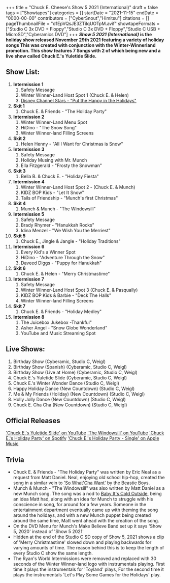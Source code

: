 +++
title = "Chuck E. Cheese's Show 5 2021 (International)"
draft = false
tags = ["Showtapes"]
categories = []
startDate = "2021-11-15"
endDate = "0000-00-00"
contributors = ["CyberSnout","Himitsu"]
citations = []
pageThumbnailFile = "d1EpVQsJE3ZTiIqUOTpM.avif"
showtapeFormats = ["Studio C 3x DVD + Floppy","Studio C 3x DVD + Floppy","Studio C USB + MicroSD","Cyberamics DVD"]
+++
***Show 5 2021 (International)* is the holiday show released November 29th 2021 featuring a variety of holiday songs
This was created with conjunction with the Winter-Winnerland promotion. This show features 7 Songs with 2 of which being new and a live show called Chuck E.'s Yuletide Slide.**

## Show List:

1.  **Intermission 1**
    1.  Safety Message
    2.  Winter Winner-Land Host Spot 1 (Chuck E. & Helen)
    3.  [Disney Channel Stars - "Put the Happy in the Holidays"](https://disneychannel.fandom.com/wiki/Put_the_Happy_in_the_Holidays)
2.  **Skit 1**
    1.  Chuck E. & Friends - "The Holiday Party"
3.  **Intermission 2**
    1.  Winter Winner-Land Menu Spot
    2.  HiDino - "The Snow Song"
    3.  Winter Winner-land Filling Screens
4.  **Skit 2**
    1.  Helen Henny - "All I Want for Christmas is Snow"
5.  **Intermission 3**
    1.  Safety Message
    2.  Holiday Musing with Mr. Munch
    3.  Ella Fitzgerald - "Frosty the Snowman"
6.  **Skit 3**
    1.  Bella B. & Chuck E. - "Holiday Fiesta"
7.  **Intermission 4**
    1.  Winter Winner-Land Host Spot 2 - (Chuck E. & Munch)
    2.  KIDZ BOP Kids - "Let It Snow"
    3.  Tails of Friendship - "Munch's first Christmas"
8.  **Skit 4**
    1.  Munch & Munch - "The Windowsill"
9.  **Intermission 5**
    1.  Safety Message
    2.  Brady Rhymer - "Hanukkah Rocks"
    3.  Idina Menzel - "We Wish You the Merriest"
10. **Skit 5**
    1.  Chuck E., Jingle & Jangle - "Holiday Traditions"
11. **Intermission 6**
    1.  Every Kid's a Winner Spot
    2.  HiDino - "Adventure Through the Snow"
    3.  Daveed Diggs - "Puppy for Hanukkah"
12. **Skit 6**
    1.  Chuck E. & Helen - "Merry Christmastime"
13. **Intermission 7**
    1.  Safety Message
    2.  Winter Winner-Land Host Spot 3 (Chuck E. & Pasqually)
    3.  KIDZ BOP Kids & Barbie - "Deck The Halls"
    4.  Winter Winner-land Filling Screens
14. **Skit 7**
    1.  Chuck E. & Friends - "Holiday Medley"
15. **Intermission 8**
    1.  The Juicebox Jukebox -Thankful"
    2.  Asher Angel - "Snow Globe Wonderland"
    3.  YouTube and Music Streaming Spot

## Live Shows:

1.  Birthday Show (Cyberamic, Studio C, Weigl)
2.  Birthday Show (Spanish) (Cyberamic, Studio C, Weigl)
3.  Birthday Show (Live at Home) (Cyberamic, Studio C, Weigl)
4.  Chuck E.'s Yuletide Slide (Cyberamic, Studio C, Weigl)
5.  Chuck E.'s Winter Wonder Dance (Studio C, Weigl)
6.  Happy Holiday Dance (New Countdown) (Studio C, Weigl)
7.  Me & My Friends (Holiday) (New Countdown) (Studio C, Weigl)
8.  Holly Jolly Dance (New Countdown) (Studio C, Weigl)
9.  Chuck E. Cha Cha (New Countdown) (Studio C, Weigl)

## Official Releases

['Chuck E.'s Yuletide Slide' on YouTube](https://youtu.be/DZiTeTs8xiI)
['The Windowsill' on YouTube](https://www.youtube.com/watch?v=rBLJERfsf5Q)
['Chuck E.'s Holiday Party' on Spotify](https://open.spotify.com/album/5mQs7BB2torhGNLnNmpJmn)
['Chuck E.'s Holiday Party - Single' on Apple Music](https://music.apple.com/us/album/chuck-e-s-holiday-party-single/1596724627)

## Trivia

- Chuck E. & Friends - "The Holiday Party" was written by Eric Neal as a request from Matt Daniel. Neal, enjoying old school hip-hop, created the song in a similar vein to ['So What'Cha Want'](https://en.wikipedia.org/wiki/So_What%27cha_Want) by the Beastie Boys.
- Munch & Munch - "The Windowsill" was also written by Matt Daniel as a new Munch song. The song was a nod to [Baby It's Cold Outside](https://en.wikipedia.org/wiki/Baby,_It%27s_Cold_Outside), being an idea Matt had, along with an idea for Munch to struggle with his conscience in song, for around for a few years. Someone in the entertainment department eventually came up with theming the song around the holidays, and with a new Munch puppet being created around the same time, Matt went ahead with the creation of the song.
- On the DVD Menu for Munch's Make Believe Band set up it says 'Show 5, 2020' instead of 'Show 5 2021'
- Hidden at the end of the Studio C SD copy of Show 5, 2021 shows a clip of 'Merry Christmastime' slowed down and playing backwards for varying amounts of time. The reason behind this is to keep the length of every Studio C show the same length.
- The Ryan's World Intermissions were removed and replaced with 30 seconds of the Winter Winner-land logo with instrumentals playing. First time it plays the instrumentals for 'Toyland' plays, For the second time it plays the instrumentals 'Let's Play Some Games for the Holidays' play.
